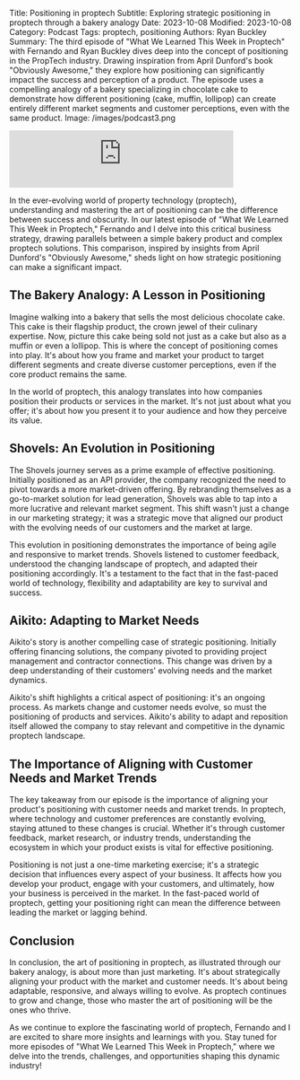 Title: Positioning in proptech
Subtitle: Exploring strategic positioning in proptech through a bakery analogy
Date: 2023-10-08
Modified: 2023-10-08
Category: Podcast
Tags: proptech, positioning
Authors: Ryan Buckley
Summary: The third episode of "What We Learned This Week in Proptech" with Fernando and Ryan Buckley dives deep into the concept of positioning in the PropTech industry. Drawing inspiration from April Dunford's book "Obviously Awesome," they explore how positioning can significantly impact the success and perception of a product. The episode uses a compelling analogy of a bakery specializing in chocolate cake to demonstrate how different positioning (cake, muffin, lollipop) can create entirely different market segments and customer perceptions, even with the same product.
Image: /images/podcast3.png


<iframe src="https://podcasters.spotify.com/pod/show/thisweekinproptech/embed/episodes/A-Peek-at-Positioning-e2ap6fp/a-aage57p" height="102px" width="400px" frameborder="0" scrolling="no"></iframe>

In the ever-evolving world of property technology (proptech), understanding and mastering the art of positioning can be the difference between success and obscurity. In our latest episode of "What We Learned This Week in Proptech," Fernando and I delve into this critical business strategy, drawing parallels between a simple bakery product and complex proptech solutions. This comparison, inspired by insights from April Dunford's "Obviously Awesome," sheds light on how strategic positioning can make a significant impact.

## The Bakery Analogy: A Lesson in Positioning

Imagine walking into a bakery that sells the most delicious chocolate cake. This cake is their flagship product, the crown jewel of their culinary expertise. Now, picture this cake being sold not just as a cake but also as a muffin or even a lollipop. This is where the concept of positioning comes into play. It's about how you frame and market your product to target different segments and create diverse customer perceptions, even if the core product remains the same.

In the world of proptech, this analogy translates into how companies position their products or services in the market. It's not just about what you offer; it's about how you present it to your audience and how they perceive its value.

## Shovels: An Evolution in Positioning

The Shovels journey serves as a prime example of effective positioning. Initially positioned as an API provider, the company recognized the need to pivot towards a more market-driven offering. By rebranding themselves as a go-to-market solution for lead generation, Shovels was able to tap into a more lucrative and relevant market segment. This shift wasn't just a change in our marketing strategy; it was a strategic move that aligned our product with the evolving needs of our customers and the market at large.

This evolution in positioning demonstrates the importance of being agile and responsive to market trends. Shovels listened to customer feedback, understood the changing landscape of proptech, and adapted their positioning accordingly. It's a testament to the fact that in the fast-paced world of technology, flexibility and adaptability are key to survival and success.

## Aikito: Adapting to Market Needs

Aikito's story is another compelling case of strategic positioning. Initially offering financing solutions, the company pivoted to providing project management and contractor connections. This change was driven by a deep understanding of their customers' evolving needs and the market dynamics.

Aikito's shift highlights a critical aspect of positioning: it's an ongoing process. As markets change and customer needs evolve, so must the positioning of products and services. Aikito's ability to adapt and reposition itself allowed the company to stay relevant and competitive in the dynamic proptech landscape.

## The Importance of Aligning with Customer Needs and Market Trends

The key takeaway from our episode is the importance of aligning your product's positioning with customer needs and market trends. In proptech, where technology and customer preferences are constantly evolving, staying attuned to these changes is crucial. Whether it's through customer feedback, market research, or industry trends, understanding the ecosystem in which your product exists is vital for effective positioning.

Positioning is not just a one-time marketing exercise; it's a strategic decision that influences every aspect of your business. It affects how you develop your product, engage with your customers, and ultimately, how your business is perceived in the market. In the fast-paced world of proptech, getting your positioning right can mean the difference between leading the market or lagging behind.

## Conclusion

In conclusion, the art of positioning in proptech, as illustrated through our bakery analogy, is about more than just marketing. It's about strategically aligning your product with the market and customer needs. It's about being adaptable, responsive, and always willing to evolve. As proptech continues to grow and change, those who master the art of positioning will be the ones who thrive.

As we continue to explore the fascinating world of proptech, Fernando and I are excited to share more insights and learnings with you. Stay tuned for more episodes of "What We Learned This Week in Proptech," where we delve into the trends, challenges, and opportunities shaping this dynamic industry!